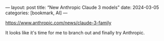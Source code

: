 —
layout: post
title: “New Anthropic Claude 3 models”
date: 2024-03-05
categories: [bookmark, AI]
—

https://www.anthropic.com/news/claude-3-family

It looks like it's time for me to branch out and finally try Anthropic. 